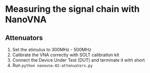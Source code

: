 # Measuring the signal chain with NanoVNA

## Attenuators


1. Set the stimulus to 300MHz - 500MHz
2. Calibrate the VNA correctly with SOLT calibration kit
3. Connect the Device Under Test (DUT) and terminate it with short
4. Run `python nanovna-02-attenuators.py`

